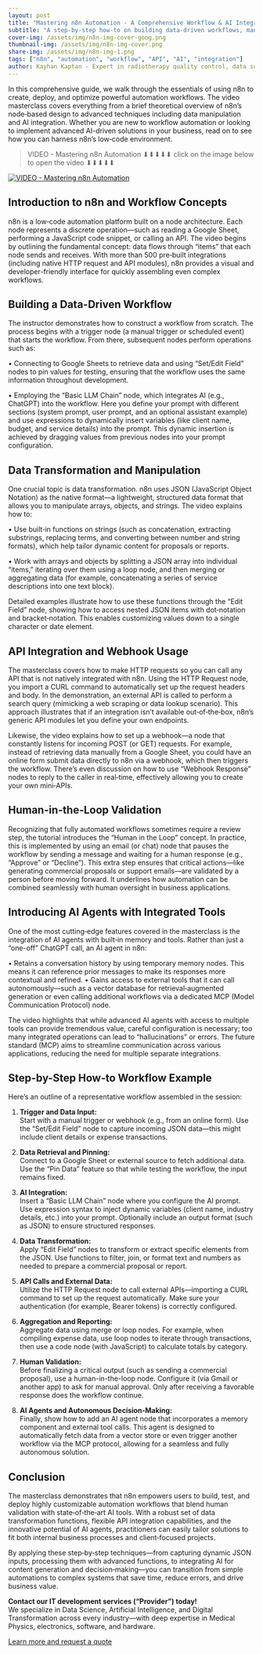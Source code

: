 ```yaml
---
layout: post
title: "Mastering n8n Automation - A Comprehensive Workflow & AI Integration Guide"
subtitle: "A step-by-step how‑to on building data‐driven workflows, managing data transformations, making API calls, and integrating AI agents using n8n"
cover-img: /assets/img/n8n-img-cover-goog.png  
thumbnail-img: /assets/img/n8n-img-cover.png  
share-img: /assets/img/n8n-img-1.png  
tags: ["n8n", "automation", "workflow", "API", "AI", "integration"]  
author: Kayhan Kaptan - Expert in radiotherapy quality control, data science and automation
---
```


In this comprehensive guide, we walk through the essentials of using n8n to create, deploy, and optimize powerful automation workflows. The video masterclass covers everything from a brief theoretical overview of n8n’s node‐based design to advanced techniques including data manipulation and AI integration. Whether you are new to workflow automation or looking to implement advanced AI-driven solutions in your business, read on to see how you can harness n8n’s low‑code environment.

> VIDEO - Mastering n8n Automation ⬇⬇⬇⬇⬇ 
> click on the image below to open the video ⬇⬇⬇⬇⬇

[![VIDEO - Mastering n8n Automation ](/assets/img/n8n-blog-img.png)](https://www.youtube.com/watch?v=4QdYfnJrLuE&t=2330s)


## Introduction to n8n and Workflow Concepts

n8n is a low‑code automation platform built on a node architecture. Each node represents a discrete operation—such as reading a Google Sheet, performing a JavaScript code snippet, or calling an API. The video begins by outlining the fundamental concept: data flows through “items” that each node sends and receives. With more than 500 pre‑built integrations (including native HTTP request and API modules), n8n provides a visual and developer-friendly interface for quickly assembling even complex workflows.

## Building a Data-Driven Workflow

The instructor demonstrates how to construct a workflow from scratch. The process begins with a trigger node (a manual trigger or scheduled event) that starts the workflow. From there, subsequent nodes perform operations such as:

• Connecting to Google Sheets to retrieve data and using “Set/Edit Field” nodes to pin values for testing, ensuring that the workflow uses the same information throughout development.

• Employing the “Basic LLM Chain” node, which integrates AI (e.g., ChatGPT) into the workflow. Here you define your prompt with different sections (system prompt, user prompt, and an optional assistant example) and use expressions to dynamically insert variables (like client name, budget, and service details) into the prompt. This dynamic insertion is achieved by dragging values from previous nodes into your prompt configuration.

## Data Transformation and Manipulation

One crucial topic is data transformation. n8n uses JSON (JavaScript Object Notation) as the native format—a lightweight, structured data format that allows you to manipulate arrays, objects, and strings. The video explains how to:

• Use built‑in functions on strings (such as concatenation, extracting substrings, replacing terms, and converting between number and string formats), which help tailor dynamic content for proposals or reports.

• Work with arrays and objects by splitting a JSON array into individual “items,” iterating over them using a loop node, and then merging or aggregating data (for example, concatenating a series of service descriptions into one text block).

Detailed examples illustrate how to use these functions through the “Edit Field” node, showing how to access nested JSON items with dot‑notation and bracket‑notation. This enables customizing values down to a single character or date element.

## API Integration and Webhook Usage

The masterclass covers how to make HTTP requests so you can call any API that is not natively integrated with n8n. Using the HTTP Request node, you import a CURL command to automatically set up the request headers and body. In the demonstration, an external API is called to perform a search query (mimicking a web scraping or data lookup scenario). This approach illustrates that if an integration isn’t available out‑of‑the‑box, n8n’s generic API modules let you define your own endpoints.

Likewise, the video explains how to set up a webhook—a node that constantly listens for incoming POST (or GET) requests. For example, instead of retrieving data manually from a Google Sheet, you could have an online form submit data directly to n8n via a webhook, which then triggers the workflow. There’s even discussion on how to use “Webhook Response” nodes to reply to the caller in real‑time, effectively allowing you to create your own mini‑APIs.

## Human-in-the‑Loop Validation

Recognizing that fully automated workflows sometimes require a review step, the tutorial introduces the “Human in the Loop” concept. In practice, this is implemented by using an email (or chat) node that pauses the workflow by sending a message and waiting for a human response (e.g., “Approve” or “Decline”). This extra step ensures that critical actions—like generating commercial proposals or support emails—are validated by a person before moving forward. It underlines how automation can be combined seamlessly with human oversight in business applications.

## Introducing AI Agents with Integrated Tools

One of the most cutting‑edge features covered in the masterclass is the integration of AI agents with built‑in memory and tools. Rather than just a “one-off” ChatGPT call, an AI agent in n8n:
 
• Retains a conversation history by using temporary memory nodes. This means it can reference prior messages to make its responses more contextual and refined.
• Gains access to external tools that it can call autonomously—such as a vector database for retrieval‑augmented generation or even calling additional workflows via a dedicated MCP (Model Communication Protocol) node.
  
The video highlights that while advanced AI agents with access to multiple tools can provide tremendous value, careful configuration is necessary; too many integrated operations can lead to “hallucinations” or errors. The future standard (MCP) aims to streamline communication across various applications, reducing the need for multiple separate integrations.

## Step-by-Step How‑to Workflow Example

Here’s an outline of a representative workflow assembled in the session:

1. **Trigger and Data Input:**  
   Start with a manual trigger or webhook (e.g., from an online form). Use the “Set/Edit Field” node to capture incoming JSON data—this might include client details or expense transactions.

2. **Data Retrieval and Pinning:**  
   Connect to a Google Sheet or external source to fetch additional data. Use the “Pin Data” feature so that while testing the workflow, the input remains fixed.

3. **AI Integration:**  
   Insert a “Basic LLM Chain” node where you configure the AI prompt. Use expression syntax to inject dynamic variables (client name, industry details, etc.) into your prompt. Optionally include an output format (such as JSON) to ensure structured responses.

4. **Data Transformation:**  
   Apply “Edit Field” nodes to transform or extract specific elements from the JSON. Use functions to filter, join, or format text and numbers as needed to prepare a commercial proposal or report.

5. **API Calls and External Data:**  
   Utilize the HTTP Request node to call external APIs—importing a CURL command to set up the request automatically. Make sure your authentication (for example, Bearer tokens) is correctly configured.

6. **Aggregation and Reporting:**  
   Aggregate data using merge or loop nodes. For example, when compiling expense data, use loop nodes to iterate through transactions, then use a code node (with JavaScript) to calculate totals by category.

7. **Human Validation:**  
   Before finalizing a critical output (such as sending a commercial proposal), use a human-in-the-loop node. Configure it (via Gmail or another app) to ask for manual approval. Only after receiving a favorable response does the workflow continue.

8. **AI Agents and Autonomous Decision‑Making:**  
   Finally, show how to add an AI agent node that incorporates a memory component and external tool calls. This agent is designed to automatically fetch data from a vector store or even trigger another workflow via the MCP protocol, allowing for a seamless and fully autonomous solution.

## Conclusion

The masterclass demonstrates that n8n empowers users to build, test, and deploy highly customizable automation workflows that blend human validation with state‑of‑the‑art AI tools. With a robust set of data transformation functions, flexible API integration capabilities, and the innovative potential of AI agents, practitioners can easily tailor solutions to fit both internal business processes and client‑focused projects.

By applying these step‑by‑step techniques—from capturing dynamic JSON inputs, processing them with advanced functions, to integrating AI for content generation and decision‑making—you can transition from simple automations to complex systems that save time, reduce errors, and drive business value.

**Contact our IT development services (“Provider”) today!**  
We specialize in Data Science, Artificial Intelligence, and Digital Transformation across every industry—with deep expertise in Medical Physics, electronics, software, and hardware.  

[Learn more and request a quote](https://kaptandatasolutions.github.io/pricing/)  